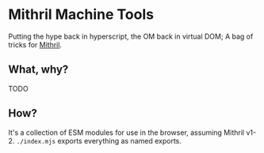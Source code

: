 # Mithril Machine Tools

Putting the hype back in hyperscript, the OM back in virtual DOM; A bag of tricks for [Mithril](https://mithril.js.org).

## What, why?

TODO

## How?

It's a collection of ESM modules for use in the browser, assuming Mithril v1-2. `./index.mjs` exports everything as named exports.